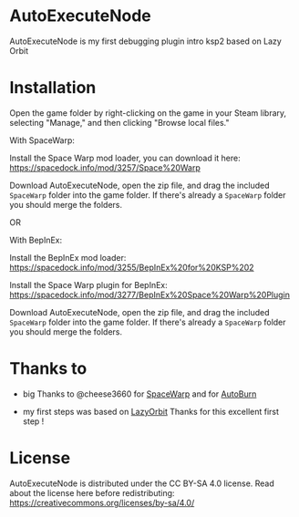# AutoExecuteNode

AutoExecuteNode is my first debugging plugin intro ksp2 based on Lazy Orbit 


# Installation

Open the game folder by right-clicking on the game in your Steam library, selecting "Manage," and then clicking "Browse local files."

With SpaceWarp:

Install the Space Warp mod loader, you can download it here:
https://spacedock.info/mod/3257/Space%20Warp

Download AutoExecuteNode, open the zip file, and drag the included `SpaceWarp` folder into the game folder.
If there's already a `SpaceWarp` folder you should merge the folders.

OR

With BepInEx:

Install the BepInEx mod loader:
https://spacedock.info/mod/3255/BepInEx%20for%20KSP%202

Install the Space Warp plugin for BepInEx:
https://spacedock.info/mod/3277/BepInEx%20Space%20Warp%20Plugin

Download AutoExecuteNode, open the zip file, and drag the included `SpaceWarp` folder into the game folder.
If there's already a `SpaceWarp` folder you should merge the folders.


# Thanks to

* big Thanks to @cheese3660 for [SpaceWarp](https://github.com/Halbann)  and for [AutoBurn](https://github.com/cheese3660/AutoBurn)

* my first steps was based on [LazyOrbit](https://github.com/Halbann/LazyOrbit)
Thanks for this excellent first step !

# License

AutoExecuteNode is distributed under the CC BY-SA 4.0 license. Read about the license here before redistributing:
https://creativecommons.org/licenses/by-sa/4.0/
